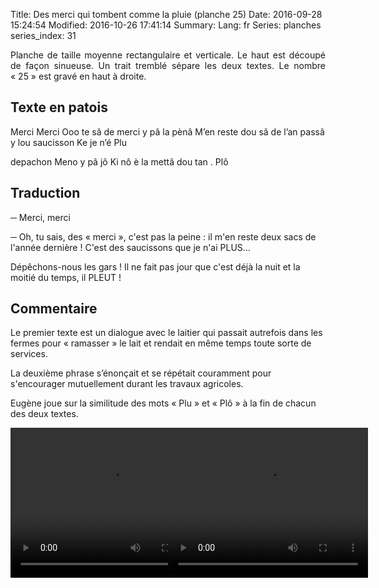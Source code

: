 Title: Des merci qui tombent comme la pluie (planche 25)
Date: 2016-09-28 15:24:54
Modified: 2016-10-26 17:41:14
Summary: 
Lang: fr
Series: planches
series_index: 31

<p style="text-align:justify;">Planche de taille moyenne rectangulaire
et verticale. Le haut est découpé de façon sinueuse. Un trait tremblé
sépare les deux textes. Le nombre « 25 » est gravé en haut à
droite.</p>

<figure class="image-block" style="float: right;">
  <img alt="" src="{static}/images/planche_25.png">
  <figcaption style="max-width: 211px"></figcaption>
</figure>

## Texte en patois

Merci Merci Ooo te sâ de merci y pâ la pènâ M’en reste dou sâ de l’an
passâ y lou saucisson Ke je n’é Plu

depachon Meno y pâ jô Ki nô è la mettâ dou tan . Plô

## Traduction

─ Merci, merci

─ Oh, tu sais, des « merci », c'est pas la peine : il m'en reste deux
  sacs de l'année dernière !  C'est des saucissons que je n'ai PLUS…

Dépêchons-nous les gars !  Il ne fait pas jour que c'est déjà la nuit
et la moitié du temps, il PLEUT !

## Commentaire

Le premier texte est un dialogue avec le laitier qui passait autrefois
dans les fermes pour « ramasser » le lait et rendait en même temps
toute sorte de services. 

La deuxième phrase s’énonçait et se répétait couramment pour
s'encourager mutuellement durant les travaux agricoles.

Eugène joue sur la similitude des mots « Plu » et « Plô » à la fin de
chacun des deux textes.

<div>
  <div style="float: left; width: 50%;">
    <video width="320" height="240" controls>
      <source src="https://d1njpgd0ygatdn.cloudfront.net/video_25.mp4" type="video/mp4">
    </video>
  </div>

  <div style="float: left; width: 50%;">
    <video width="320" height="240" controls>
      <source src="https://d1njpgd0ygatdn.cloudfront.net/video_25_2eme_partie.mp4" type="video/mp4">
    </video>
  </div>
</div>

